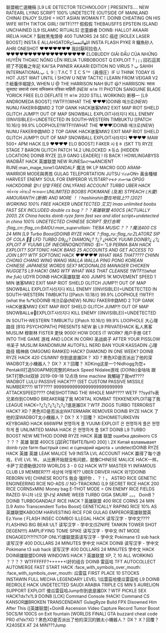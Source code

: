 联盟戦亡選機稿 [L9 LIE DETECTOR TECHNOLOGY ] PRESENTS.... NEW RATEARL LYING SCRIPT 100% UNDETECTE (OUTSIDE OF MAINLAND CHINA) ENJOY SUSHI + HOT ASIAN WOMAN FT. DOINB CHEATING ON HIS WIFE WITH TIKTOK GIRL! (WTF)??? 假假假 THEBAUSFFS EPSTEIN ISLAND UNCHAINED [L9 ISLAMIC RITUALS] 恋童癖者 DOINB: HALLO? AKAARI IRELIA HACK ? 裂紋黑鬼頭骨 400 TUMORS 24 SEC 癌症 [ROLEX LASER BOOST] INSTA E ALLAHGATORاللهالتمساح INSTA FLASH PYKE R 鱷魚砂人 AHRI ONESHOT ♥♥♥♥♥♥♥ 我討厭阿拉伯人 ♥♥♥♥♥♥♥♥♥♥♥♥♥♥♥♥♥♥ ELOBUDDY GIẢI ĐẤU CỦA NHỮNG HUYỀN THOẠIC NÓNG LÊN IRELIA TURBOBOOST Q EXPLOIT ? ¡ ¡ ¡ 回石這其把了不因看之年記 KAI'SA PWNER AKAARI EDITION NO VIRUS ? ﭖ SAHIH INTERNATIONALﭚ Ｌ９░ＴΛＣＴＩＣＳᵀᴹ（員億圧）IF U THINK TODAY IS HOT JUST WAIT UNTIL I SHOW U NEW TACTIC I LEARN FROM VEIGAR V2 ?҉ 絵養伴堀提久 WHEN U @ THE HARRISON NAH BUT 😃? HARRISON: श्वास सुस्पश्ट समाजो रचना सभिसमज पत्रिका माहिती (NEW ≋!≋ !!! PHOTON SANGUINE BLADE YORICK FREE ELO DEFLATE !!! ≋!≋ 2020 STILL WORKING) 断移一 [L9 ANDROMEDA BOOST] !!WTF!!(WHAT THE ♥♥♥)DOINB 매크로{NEW} NUNU FAKER中路MID 2 TOP GANK HACK骇客MW2 EXIT MAP RIOT SHIELD GLITCH JUMP?! OUT OF MAP SNOWBALL EXPLOIT사라지다 KILL ENEMY ((INVISIBLE))=UNDETECTED IN SOUTH-WESTERN TIMBUKTU [[PATCH 10.16/() 99.9% LOOPHOLE!!WTF!!(WHAT THE ♥♥♥)DOINB 매크로{NEW} NUNU FAKER中路MID 2 TOP GANK HACK骇客MW2 EXIT MAP RIOT SHIELD GLITCH JUMP?! OUT OF MAP SNOWBALL EXPLOIT사라지다 ♥♥♥♥ MAW 500+ APM HACK [L9 ♥♥♥♥ ELO BOOST] F4KER 시ㅔㅎ (SKT T1) RYZE STAGE 7 BARON GLITCH PATCH 14.2 UNLOCKED ㅊ듀쇼 [HIDDEN LOCATION] DOINB RYZE ][L9 GANG LEADER][ ! IS BACK ! HOWLINGABYSS WADBÅT HACK 英雄联盟 NEW RUNESይሮጣልANCIENT RUNE:man_mage_tone1:GANDALF 魔法 9K LP MACRO GOD ARAM-WARRIOR MODE與男孩 GULAG TELEPORTATION JUTSU ፕራይONን 黃金種植HARVEST ENEMY SOUL FOR EMPEROR VL15T4R?*ጥፋት ይመጣል OPGG HACKDOINB 엍너 댱맡 FREE ONLYFANS ACCOUNT TURBO UBER HACK એકલા ખેલાડી ભગવાન UNLIMITED BOOBS POKIMANE (及发) STPEACH (大厦) AMOURANTH (断移) AND MORE ！！hashinshin暨在地毯上?? [2021 WORKING 100% FREE HACKER UNDETECTED 艾艾] lmao unlimited boobs FAST SEX INCLUDED double cs bug？？？英雄联盟 400CS [ACTUALLY 200]\ 2X China hacks doinb ryze farm fast sex and idiot script+undetected in china 100% UNDETECTED CHINESE SCRIPT 受打击啊 :flag_cn::flag_cn:BAIDU:man_supervillain: TIEBA MUSIC？？？魔法400 CS 24 MIN [L9 Turbo Boost]DOINB RYZE HACK？:flag_ru::flag_ru:ZLATORZ SIP OF COLA :football::football: LFD TURBO D9¿¿? DIAMON¿? ?¿? ¿HACK YUUMI DOINB?¿ ¿?¿ XPLOIT IF YUUMI LDF INEORNOQNOTRNO ·$)=·"L9 PERMA BAN HACK EXPLOIT? SOFTONIC HACK BANS 25 ACCOUNTS AND GET ACCESS TO JOIN L9?? WTF SOFTONIC HACK ♥♥♥♥♥ WHAT WAS THAT???? CHINN CHONG CHANG WING WANG WALLA WALLA PING PONG KOREAN CHINESE JAPANESE WORDS SEX? MCDONALDS MANAGER CHICKEN NUGGETS L9 HACK! OMG WTF WHAT WAS THAT CLEANSE !!WTF!!(what the fu*k) UDYR DOINB HACK英雄联盟 400 JUMPS 1K MOVEMENT SPEED 1 MIN 骇客MW2 EXIT MAP RIOT SHIELD GLITCH JUMP?! OUT OF MAP SNOWBALL EXPLOIT사라지다 KILL ENEMY ((INVISIBLE))=UNDETECTED IN SOUTH-WESTERN TIMBUKTU [[Patch 10.18/() 99.9% LOOPHOLE !!WTF!!(what the fu*k)DOINB 매크로:scream:{NEW} NUNU FAKER中路MID 2 TOP GANK HACK骇客MW2 EXIT MAP RIOT SHIELD GLITCH JUMP?! OUT OF MAP SNOWBALL:snowflake::volleyball:EXPLOIT사라지다 KILL ENEMY ((INVISIBLE))=UNDETECTED IN SOUTH-WESTERN TIMBUKTU [[Patch 10.16/() 99.9% LOOPHOLE 大心理路径 [B1G PSYCHOPATH] PRESENTS NEW 新 L9 PRIVATEHACK 私人黑客 MUSLIM 穆斯林 FISTER 更快 9000! HOW DOES IT WORK? 用户手册 GET INTO THE GAME 游戏 AND LOCK IN CORKI 圣战疯子 AFTER YOUR PISSLOW 书呆子 MUSLIM RANDOMIUM AUTOFILL NERD BAN YOUR KASSADIN 心理路径 精神病 OMGOMG RANKED HACK? DIAMOND IN ONE WEEK? DOINB RYZE HACK 420 CS/MIN? 你到底是誰DX？ XD？黑色XD是否派出了他的深WADBOT太小機器人？ DX？ X？回覆？ XDKing这是一个Nidhogg为您+ Pentakill打造500APM的完整的Attack Speed Nidalee游戏 {DOINb}金咕咕 跟SKT打野clid双排 2019-09-18 12点场 time machine 我觸碰了我wtf???? WADBOT LULU PASSIVE HACK??? (SET CUSTOM PASSIVE MISSILE NUMBER???) WTF???? 99999999999999999999999999 ATTACKSPEED???? ONESHOTTING THE WHOLE MAP???? WETF ??syd?s表兄弟你到COMBO BREAKER碰了我 MORTAL KOMBAT TEKKENEXPLOIT碰了我LEAGUE HACK=?¿?¿?¿?¿?¿?¿?底是誰DX？WTF ZIGGS TURBO TERRORIST HACK? XD？黑色XD是否派出WATERMARK REMOVER DOINB RYZE HACK 了他的深WADBOT太小機器人？ DX？ X？回覆？ XDHOMIETURKEVIN KEYBOARD HACK 666WPM 현명하게 플 YUUMI EXPLOIT 은 현명하게 플은 현명하게 플 UNLIMITED MANA HACK 은 현명하게 플 SKT DOINB L9 TURBO BOOST NEW METHOD DOINB RYZE HACK 英雄 联盟 ошибка двойного CS ？？？ 英雄 联盟 400CS [ДЕЙСТВИТЕЛЬНО 200] \ 2X Китай взламывает doinb ryze farm быстрый секс и сценарий идиота + undetectDOINB RYZE HACK 英雄 英雄 LEAK MALICE 1v9 INSTA LVL ACCOUNT HACK 赢得了每个游戏，EVE LVL 16， 从比赛开始就没有问题，就像CHINESE MALICE HACK一样。卡萨丁尼德勒很2019 WORLDS 3 - 0 G2 HACK WTF MASTER YI INFAMOUS CLUB L9 MEMBER??? 세상에 어떻게?? UBER DRIVER HACK 와?[DOINB REBORN V6] CHINESE ROOTS 我会 强奸你 、？！。 ASTRO RICE GENETIC ENGINEERING RCIE NO-ADS // NO-TRACKING (L9 SECRET RICE HACK 200 RICE CORNSxMIN) Money bag E-THOT MODE = ON ENEMY RICE FIELDS RAZED 우니차 너오 얕나넟 ANIME WEEB TURBO GIGA SMURF 。。。 DoinB？DOINB TURBOGANDALF RICE HACK？英雄联盟 400 RICE CORNS 24 MIN [L9 Astro Transcendent Turbo Boost] GENETICALLY RAPING RICE 10% AS英雄联盟KABOOM HARVESTING RICE FOR GULAG EMPEROR英雄联盟英Ez.Yone ( FLASH INSEC COMBO) ILLEGAL HACK 读写汉字 - 学中文???? FLASHING BIG BEAR ULT 读写汉字 - 学中文(SZNIPE TANKIN TOWER SHOT DEGEN!!!!) AMPLIFYING TOME SPIKE 读写汉字 - 学中文 INT MODE ENGAGED?!?!?!(TOP ONLY)雄联盟英读写汉字 - 学中文 Pokimane t3 sub hack 读写汉字 400 DOLLARS 24 MINUTES 学中文 HACK DOINB 读写汉字 - 学中文 Pokimane t3 sub hack 读写汉字 400 DOLLARS 24 MINUTES 学中文 HACK DOINB雄联盟DOINB WINDOWS HACK？英雄联盟 XP, 7, 10 ALL WORKING ？？？？ WTFFFFFF?++++++\\好的组合 DOINB 雷茲哈 TFT AUTOCOLLECT AUTOMERGE FAST START HACK :face_with_symbols_over_mouth: :face_with_symbols_over_mouth: 瓜雷茲 FIRST PLACE 10 STOCKS INSTAWIN FULL MECHA LEGENDARY LEVEL 1瓜雷茲哈傻瓜雷茲哈 L9 DOINB REDROLE HACK UNDETECTED SAUDI ARABIA TRIPLE CS MIN 5 AURELION SUPPORT EXPLOIT 傻瓜雷茲哈Jump你到底是誰DX？WTF PICKLE SEX HACK?dx?x?L9 DOINB [LCK] Command Console !HACK! Command CS KANSOR雄BROKEN TRANSCENDANT GulagRyze Build FPX Disowned Him After This {[英雄联盟[+DoinB Ascension Video Capture Record Tumor Boost 50CS/M 100CS on Exit fountain [WORLDS FINAL] GTA buzzard cheat code PRO d?dx?XD？黑色XD是否派出了他的深沉的猶太小機器人？ DX？ X？回覆？ X240SEX AT 24 MIN???Jump
